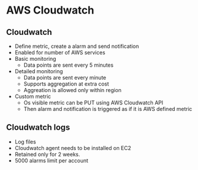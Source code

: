 # AWS Cloudwatch
## Cloudwatch
* Define metric, create a alarm and send notification
* Enabled for number of AWS services
* Basic monitoring 
    * Data points are sent every 5 minutes
* Detailed monitoring
    * Data points are sent every minute
    * Supports aggregation at extra cost
    * Aggreation is allowed only within region
* Custom metric
    * Os visible metric can be PUT using AWS Cloudwatch API
    * Then alarm and notification is triggered as if it is AWS defined metric
## Cloudwatch logs
* Log files
* Cloudwatch agent needs to be installed on EC2
* Retained only for 2 weeks.
* 5000 alarms limit per account 
